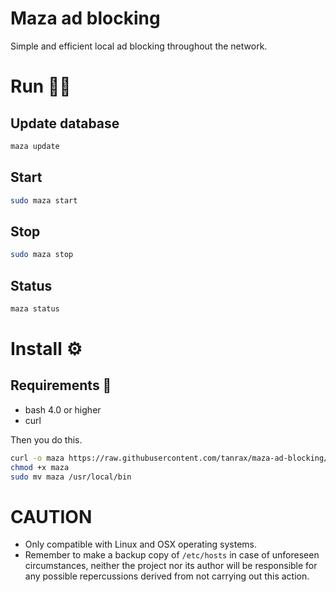 # Maza ad blocking

Simple and efficient local ad blocking throughout the network.

# Run 🏃‍♂️ 

## Update database

``` bash
maza update 
```

## Start

``` bash
sudo maza start 
```

## Stop

``` bash
sudo maza stop 
```

## Status

``` bash
maza status 
```

# Install ⚙️

## Requirements 👀

- bash 4.0 or higher
- curl

Then you do this.

``` bash
curl -o maza https://raw.githubusercontent.com/tanrax/maza-ad-blocking/master/maza
chmod +x maza
sudo mv maza /usr/local/bin
```

# CAUTION

- Only compatible with Linux and OSX operating systems.
- Remember to make a backup copy of `/etc/hosts` in case of unforeseen circumstances, neither the project nor its author will be responsible for any possible repercussions derived from not carrying out this action.

